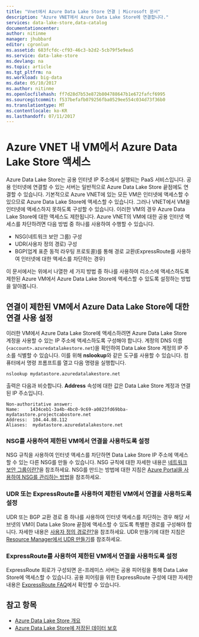```yaml
---
title: "Vnet에서 Azure Data Lake Store 연결 | Microsoft 문서"
description: "Azure VNET에서 Azure Data Lake Store에 연결합니다."
services: data-lake-store,data-catalog
documentationcenter: 
author: nitinme
manager: jhubbard
editor: cgronlun
ms.assetid: 683fcfdc-cf93-46c3-b2d2-5cb79f5e9ea5
ms.service: data-lake-store
ms.devlang: na
ms.topic: article
ms.tgt_pltfrm: na
ms.workload: big-data
ms.date: 05/10/2017
ms.author: nitinme
ms.openlocfilehash: ff7d28d7b53e872b804788647b1e672fafcf6995
ms.sourcegitcommit: f537befafb079256fba0529ee554c034d73f36b0
ms.translationtype: MT
ms.contentlocale: ko-KR
ms.lasthandoff: 07/11/2017
---
```

# <a name="access-azure-data-lake-store-from-vms-within-an-azure-vnet"></a>Azure VNET 내 VM에서 Azure Data Lake Store 액세스
Azure Data Lake Store는 공용 인터넷 IP 주소에서 실행되는 PaaS 서비스입니다. 공용 인터넷에 연결할 수 있는 서버는 일반적으로 Azure Data Lake Store 끝점에도 연결할 수 있습니다. 기본적으로 Azure VNET에 있는 모든 VM은 인터넷에 액세스할 수 있으므로 Azure Data Lake Store에 액세스할 수 있습니다. 그러나 VNET에서 VM을 인터넷에 액세스하지 못하도록 구성할 수 있습니다. 이러한 VM의 경우 Azure Data Lake Store에 대한 액세스도 제한됩니다. Azure VNET의 VM에 대한 공용 인터넷 액세스를 차단하려면 다음 방법 중 하나를 사용하여 수행할 수 있습니다.

* NSG(네트워크 보안 그룹) 구성
* UDR(사용자 정의 경로) 구성
* BGP(업계 표준 동적 라우팅 프로토콜)를 통해 경로 교환(ExpressRoute를 사용하여 인터넷에 대한 액세스를 차단하는 경우)

이 문서에서는 위에서 나열한 세 가지 방법 중 하나를 사용하여 리소스에 액세스하도록 제한된 Azure VM에서 Azure Data Lake Store에 액세스할 수 있도록 설정하는 방법을 알아봅니다.

## <a name="enabling-connectivity-to-azure-data-lake-store-from-vms-with-restricted-connectivity"></a>연결이 제한된 VM에서 Azure Data Lake Store에 대한 연결 사용 설정
이러한 VM에서 Azure Data Lake Store에 액세스하려면 Azure Data Lake Store 계정을 사용할 수 있는 IP 주소에 액세스하도록 구성해야 합니다. 계정의 DNS 이름(`<account>.azuredatalakestore.net`)을 확인하여 Data Lake Store 계정의 IP 주소를 식별할 수 있습니다. 이를 위해 **nslookup**와 같은 도구를 사용할 수 있습니다. 컴퓨터에서 명령 프롬프트를 열고 다음 명령을 실행합니다.

    nslookup mydatastore.azuredatalakestore.net

출력은 다음과 비슷합니다. **Address** 속성에 대한 값은 Data Lake Store 계정과 연결된 IP 주소입니다.

    Non-authoritative answer:
    Name:    1434ceb1-3a4b-4bc0-9c69-a0823fd69bba-mydatastore.projectcabostore.net
    Address:  104.44.88.112
    Aliases:  mydatastore.azuredatalakestore.net


### <a name="enabling-connectivity-from-vms-restricted-by-using-nsg"></a>NSG를 사용하여 제한된 VM에서 연결을 사용하도록 설정
NSG 규칙을 사용하여 인터넷 액세스를 차단하면 Data Lake Store IP 주소에 액세스할 수 있는 다른 NSG를 만들 수 있습니다. NSG 규칙에 대한 자세한 내용은 [네트워크 보안 그룹이란?](../virtual-network/virtual-networks-nsg.md)을 참조하세요. NSG를 만드는 방법에 대한 지침은 [Azure Portal을 사용하여 NSG를 관리하는 방법](../virtual-network/virtual-networks-create-nsg-arm-pportal.md)을 참조하세요.

### <a name="enabling-connectivity-from-vms-restricted-by-using-udr-or-expressroute"></a>UDR 또는 ExpressRoute를 사용하여 제한된 VM에서 연결을 사용하도록 설정
UDR 또는 BGP 교환 경로 중 하나를 사용하여 인터넷 액세스를 차단하는 경우 해당 서브넷의 VM이 Data Lake Store 끝점에 액세스할 수 있도록 특별한 경로를 구성해야 합니다. 자세한 내용은 [사용자 정의 경로란?](../virtual-network/virtual-networks-udr-overview.md)을 참조하세요. UDR 만들기에 대한 지침은 [Resource Manager에서 UDR 만들기](../virtual-network/virtual-network-create-udr-arm-ps.md)를 참조하세요.

### <a name="enabling-connectivity-from-vms-restricted-by-using-expressroute"></a>ExpressRoute를 사용하여 제한된 VM에서 연결을 사용하도록 설정
ExpressRoute 회로가 구성되면 온-프레미스 서버는 공용 피어링을 통해 Data Lake Store에 액세스할 수 있습니다. 공용 피어링을 위한 ExpressRoute 구성에 대한 자세한 내용은 [ExpressRoute FAQ](../expressroute/expressroute-faqs.md)에서 확인할 수 있습니다.

## <a name="see-also"></a>참고 항목
* [Azure Data Lake Store 개요](data-lake-store-overview.md)
* [Azure Data Lake Store에 저장된 데이터 보호](data-lake-store-security-overview.md)

